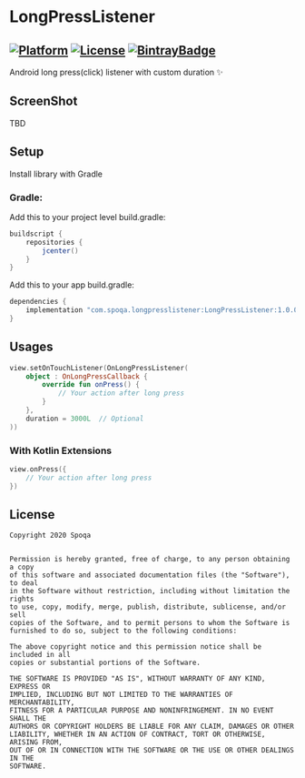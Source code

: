 [ProjectGithubUrl]: https://github.com/spoqa/LongPressListener
[PlatformBadge]: https://img.shields.io/badge/Platform-Android-blue.svg
[LicenceUrl]: https://opensource.org/licenses/MIT
[LicenseBadge]: https://img.shields.io/badge/License-MIT-blue.svg
[BintrayUrl]: https://android-arsenal.com/details/1/7134
[BintrayBadge]: https://img.shields.io/bintray/dt/spoqa/maven/LongPressListener.svg

# LongPressListener

[![Platform][PlatformBadge]][ProjectGithubUrl]
[![License][LicenseBadge]][LicenceUrl]
[![BintrayBadge]][BintrayUrl]
---------

Android long press(click) listener with custom duration ✨

## ScreenShot
TBD

## Setup
Install library with Gradle

### Gradle:
Add this to your project level build.gradle:

```groovy
buildscript {
    repositories {
        jcenter()
    }
}
```

Add this to your app build.gradle:

```groovy
dependencies {
    implementation "com.spoqa.longpresslistener:LongPressListener:1.0.0"
}
```

## Usages
```kotlin
view.setOnTouchListener(OnLongPressListener(
    object : OnLongPressCallback {
        override fun onPress() {
            // Your action after long press
        }
    },
    duration = 3000L  // Optional
))
```

### With Kotlin Extensions
```kotlin
view.onPress({
    // Your action after long press
})
```


## License
 ```
Copyright 2020 Spoqa


Permission is hereby granted, free of charge, to any person obtaining a copy
of this software and associated documentation files (the "Software"), to deal
in the Software without restriction, including without limitation the rights
to use, copy, modify, merge, publish, distribute, sublicense, and/or sell
copies of the Software, and to permit persons to whom the Software is
furnished to do so, subject to the following conditions:

The above copyright notice and this permission notice shall be included in all
copies or substantial portions of the Software.

THE SOFTWARE IS PROVIDED "AS IS", WITHOUT WARRANTY OF ANY KIND, EXPRESS OR
IMPLIED, INCLUDING BUT NOT LIMITED TO THE WARRANTIES OF MERCHANTABILITY,
FITNESS FOR A PARTICULAR PURPOSE AND NONINFRINGEMENT. IN NO EVENT SHALL THE
AUTHORS OR COPYRIGHT HOLDERS BE LIABLE FOR ANY CLAIM, DAMAGES OR OTHER
LIABILITY, WHETHER IN AN ACTION OF CONTRACT, TORT OR OTHERWISE, ARISING FROM,
OUT OF OR IN CONNECTION WITH THE SOFTWARE OR THE USE OR OTHER DEALINGS IN THE
SOFTWARE.

```
